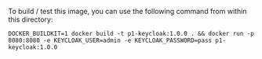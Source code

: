To build / test this image, you can use the following command from within this directory:

`DOCKER_BUILDKIT=1 docker build -t p1-keycloak:1.0.0 . && docker run -p 8080:8080 -e KEYCLOAK_USER=admin -e KEYCLOAK_PASSWORD=pass p1-keycloak:1.0.0`